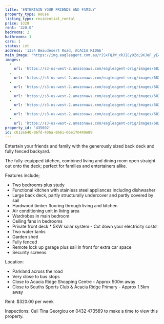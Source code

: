 ```yaml
---
title: 'ENTERTAIN YOUR FRIENDS AND FAMILY'
property_type: House
listing_type: residential_rental
price: $320
rent: '320.0'
bedrooms: 2
bathrooms: 1
cars: 1
status: Let
address: '1334 Beaudesert Road, ACACIA RIDGE'
main_image: 'https://img.eagleagent.com.au/rJSxFQJW_xkJICy9ZoL9XJeF_yE=/1280x854/smart/https://s3-us-west-2.amazonaws.com/eagleagent-orig/images/6826030/414238219-image-M.jpg'
images:
  -
    url: 'https://s3-us-west-2.amazonaws.com/eagleagent-orig/images/6826036/414238219-image-F.jpg'
  -
    url: 'https://s3-us-west-2.amazonaws.com/eagleagent-orig/images/6826035/414238219-image-E.jpg'
  -
    url: 'https://s3-us-west-2.amazonaws.com/eagleagent-orig/images/6826034/414238219-image-D.jpg'
  -
    url: 'https://s3-us-west-2.amazonaws.com/eagleagent-orig/images/6826033/414238219-image-C.jpg'
  -
    url: 'https://s3-us-west-2.amazonaws.com/eagleagent-orig/images/6826032/414238219-image-B.jpg'
  -
    url: 'https://s3-us-west-2.amazonaws.com/eagleagent-orig/images/6826031/414238219-image-A.jpg'
  -
    url: 'https://s3-us-west-2.amazonaws.com/eagleagent-orig/images/6826030/414238219-image-M.jpg'
property_id: '435602'
id: c012e640-86fd-406a-8661-66e170440e89
---
```

Entertain your friends and family with the generously sized back deck and fully fenced backyard.

The fully-equipped kitchen, combined living and dining room open straight out onto the deck; perfect for families and entertainers alike.

Features include;
* Two bedrooms plus study
* Functional kitchen with stainless steel appliances including dishwasher
* Large back deck, partly structurally undercover and partly covered by sail
* Hardwood timber flooring through living and kitchen
* Air conditioning unit in living area
* Wardrobes in main bedroom
* Ceiling fans in bedrooms
* Private front deck * 5KW solar system - Cut down your electricity costs!
* Two water tanks
* Garden shed
* Fully fenced
* Remote lock up garage plus sail in front for extra car space
* Security screens

Location:
* Parkland across the road
* Very close to bus stops
* Close to Acacia Ridge Shopping Centre - Approx 500m away
* Close to Souths Sports Club & Acacia Ridge Primary - Approx 1.5km away

Rent: $320.00 per week

Inspections: Call Tina Georgiou on 0432 473589 to make a time to view this property.
